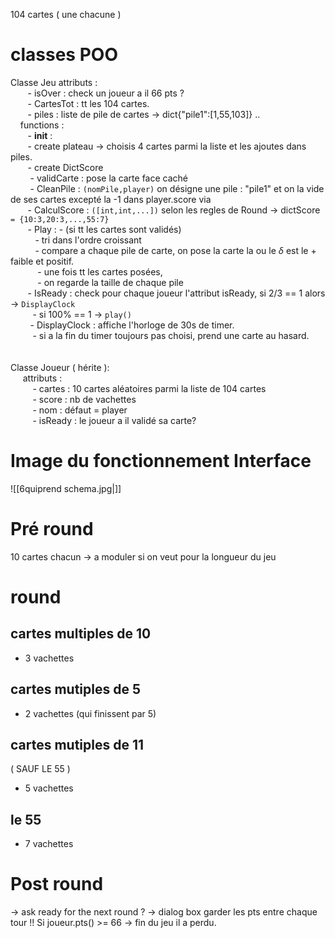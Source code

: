 104 cartes ( une chacune )


# classes POO

Classe Jeu
		attributs :<br>
&nbsp;&nbsp;&nbsp;&nbsp;&nbsp;&nbsp;&nbsp;- isOver : check un joueur a il 66 pts ?<br>
&nbsp;&nbsp;&nbsp;&nbsp;&nbsp;&nbsp;&nbsp;- CartesTot : tt les 104 cartes.<br>
&nbsp;&nbsp;&nbsp;&nbsp;&nbsp;&nbsp;&nbsp;- piles : liste de pile de cartes -> dict{"pile1":[1,55,103]} ..<br>
&nbsp;&nbsp;&nbsp;&nbsp;functions :<br>
&nbsp;&nbsp;&nbsp;&nbsp;&nbsp;&nbsp;&nbsp;- __init__ : <br>
&nbsp;&nbsp;&nbsp;&nbsp;&nbsp;&nbsp;&nbsp;- create plateau -> choisis 4 cartes parmi la liste et les ajoutes dans piles.<br>
&nbsp;&nbsp;&nbsp;&nbsp;&nbsp;&nbsp;&nbsp;- create DictScore<br>
&nbsp;&nbsp;&nbsp;&nbsp;&nbsp;&nbsp;&nbsp; - validCarte : pose la carte face caché<br>
&nbsp;&nbsp;&nbsp;&nbsp;&nbsp;&nbsp;&nbsp; - CleanPile : `(nomPile,player)` on désigne une pile : "pile1" et on la vide de ses cartes excepté la -1 dans player.score via<br> 
&nbsp;&nbsp;&nbsp;&nbsp;&nbsp;&nbsp;&nbsp;- CalculScore : `([int,int,...])` selon les regles de Round -> dictScore `= {10:3,20:3,...,55:7}` <br>
&nbsp;&nbsp;&nbsp;&nbsp;&nbsp;&nbsp;&nbsp;- Play : - (si tt les cartes sont validés)<br>
&nbsp;&nbsp;&nbsp;&nbsp;&nbsp;&nbsp;&nbsp;&nbsp;&nbsp;&nbsp;- tri dans l'ordre croissant<br>
&nbsp;&nbsp;&nbsp;&nbsp;&nbsp;&nbsp;&nbsp;&nbsp;&nbsp;&nbsp;- compare a chaque pile de carte, on pose la carte la ou le $\delta$ est le + faible  et positif.<br>
&nbsp;&nbsp;&nbsp;&nbsp;&nbsp;&nbsp;&nbsp;&nbsp;&nbsp;&nbsp; - une fois tt les cartes posées,<br>
&nbsp;&nbsp;&nbsp;&nbsp;&nbsp;&nbsp;&nbsp;&nbsp;&nbsp;&nbsp; - on regarde la taille de chaque pile<br>
&nbsp;&nbsp;&nbsp;&nbsp;&nbsp;&nbsp;&nbsp;- IsReady : check pour chaque joueur l'attribut isReady, si 2/3 == 1 alors -> `DisplayClock`<br>
&nbsp;&nbsp;&nbsp;&nbsp;&nbsp;&nbsp;&nbsp;&nbsp;&nbsp;- si 100% == 1 -> `play()`<br>
&nbsp;&nbsp;&nbsp;&nbsp;&nbsp;&nbsp;&nbsp; - DisplayClock : affiche l'horloge de 30s  de timer. <br>
&nbsp;&nbsp;&nbsp;&nbsp;&nbsp;&nbsp;&nbsp;&nbsp;&nbsp;- si a la fin du timer toujours pas choisi, prend une carte au hasard.<br>
<br>				  
Classe Joueur ( hérite ):<br>
&nbsp;&nbsp;&nbsp;&nbsp;&nbsp;attributs :<br>
&nbsp;&nbsp;&nbsp;&nbsp;&nbsp;&nbsp;&nbsp;&nbsp;&nbsp;- cartes : 10 cartes aléatoires parmi la liste de 104 cartes <br>
&nbsp;&nbsp;&nbsp;&nbsp;&nbsp;&nbsp;&nbsp;&nbsp;&nbsp;- score : nb de vachettes<br>
&nbsp;&nbsp;&nbsp;&nbsp;&nbsp;&nbsp;&nbsp;&nbsp;&nbsp;- nom : défaut = player<br>
&nbsp;&nbsp;&nbsp;&nbsp;&nbsp;&nbsp;&nbsp;&nbsp;&nbsp;-  isReady : le joueur a il validé sa carte?<br>

# Image du fonctionnement Interface

![[6quiprend schema.jpg|]]

# Pré round
 10 cartes chacun -> a moduler si on veut pour la longueur du jeu
# round
## cartes multiples de 10
- 3 vachettes
## cartes mutiples de 5
- 2 vachettes
(qui finissent par 5)
## cartes mutiples de 11
( SAUF LE 55 )
- 5 vachettes
## le 55
- 7 vachettes
# Post round
-> ask ready for the next round ? -> dialog box 
garder les pts entre chaque tour
!! Si joueur.pts() >= 66 -> fin du jeu il a perdu.
